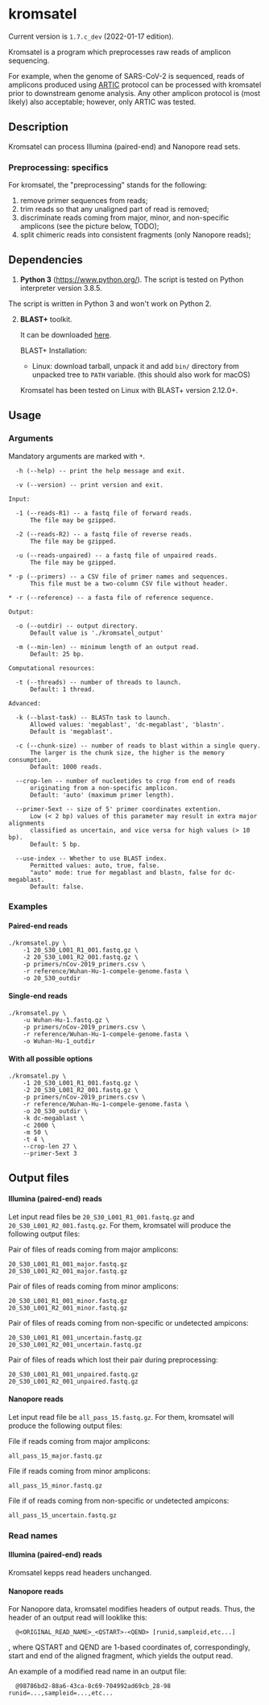 # kromsatel

Current version is `1.7.c_dev` (2022-01-17 edition).

Kromsatel is a program which preprocesses raw reads of amplicon sequencing.

For example, when the genome of SARS-CoV-2 is sequenced, reads of amplicons produced using [ARTIC](https://artic.network/ncov-2019) protocol can be processed with kromsatel prior to downstream genome analysis. Any other amplicon protocol is (most likely) also acceptable; however, only ARTIC was tested.

## Description

Kromsatel can process Illumina (paired-end) and Nanopore read sets.

### Preprocessing: specifics

For kromsatel, the "preprocessing" stands for the following:

1) remove primer sequences from reads;
2) trim reads so that any unaligned part of read is removed;
3) discriminate reads coming from major, minor, and non-specific amplicons (see the picture below, TODO);
4) split chimeric reads into consistent fragments (only Nanopore reads);

## Dependencies

1. **Python 3** (https://www.python.org/). The script is tested on Python interpreter version 3.8.5.

  The script is written in Python 3 and won't work on Python 2.

2. **BLAST+** toolkit.

   It can be downloaded [here](http://ftp.ncbi.nlm.nih.gov/blast/executables/blast+/LATEST/).

   BLAST+ Installation:

   - Linux: download tarball, unpack it and add `bin/` directory from unpacked tree to `PATH` variable.
     (this should also work for macOS)

   Kromsatel has been tested on Linux with BLAST+ version 2.12.0+.

## Usage

### Arguments

Mandatory arguments are marked with `*`.

```
  -h (--help) -- print the help message and exit.

  -v (--version) -- print version and exit.

Input:

  -1 (--reads-R1) -- a fastq file of forward reads.
      The file may be gzipped.

  -2 (--reads-R2) -- a fastq file of reverse reads.
      The file may be gzipped.

  -u (--reads-unpaired) -- a fastq file of unpaired reads.
      The file may be gzipped.

* -p (--primers) -- a CSV file of primer names and sequences.
      This file must be a two-column CSV file without header.

* -r (--reference) -- a fasta file of reference sequence.

Output:

  -o (--outdir) -- output directory.
      Default value is './kromsatel_output'

  -m (--min-len) -- minimum length of an output read.
      Default: 25 bp.

Computational resources:

  -t (--threads) -- number of threads to launch.
      Default: 1 thread.

Advanced:

  -k (--blast-task) -- BLASTn task to launch.
      Allowed values: 'megablast', 'dc-megablast', 'blastn'.
      Default is 'megablast'.

  -c (--chunk-size) -- number of reads to blast within a single query.
      The larger is the chunk size, the higher is the memory consumption.
      Default: 1000 reads.

  --crop-len -- number of nucleotides to crop from end of reads
      originating from a non-specific amplicon.
      Default: 'auto' (maximum primer length).

  --primer-5ext -- size of 5' primer coordinates extention.
      Low (< 2 bp) values of this parameter may result in extra major alignments
      classified as uncertain, and vice versa for high values (> 10 bp).
      Default: 5 bp.

  --use-index -- Whether to use BLAST index.
      Permitted values: auto, true, false.
      "auto" mode: true for megablast and blastn, false for dc-megablast.
      Default: false.
```

### Examples

#### Paired-end reads

```
./kromsatel.py \
    -1 20_S30_L001_R1_001.fastq.gz \
    -2 20_S30_L001_R2_001.fastq.gz \
    -p primers/nCov-2019_primers.csv \
    -r reference/Wuhan-Hu-1-compele-genome.fasta \
    -o 20_S30_outdir
```

#### Single-end reads
```
./kromsatel.py \
    -u Wuhan-Hu-1.fastq.gz \
    -p primers/nCov-2019_primers.csv \
    -r reference/Wuhan-Hu-1-compele-genome.fasta \
    -o Wuhan-Hu-1_outdir
```

#### With all possible options
```
./kromsatel.py \
    -1 20_S30_L001_R1_001.fastq.gz \
    -2 20_S30_L001_R2_001.fastq.gz \
    -p primers/nCov-2019_primers.csv \
    -r reference/Wuhan-Hu-1-compele-genome.fasta \
    -o 20_S30_outdir \
    -k dc-megablast \
    -c 2000 \
    -m 50 \
    -t 4 \
    --crop-len 27 \
    --primer-5ext 3
```

## Output files

#### Illumina (paired-end) reads

Let input read files be `20_S30_L001_R1_001.fastq.gz` and `20_S30_L001_R2_001.fastq.gz`. For them, kromsatel will produce the following output files:

Pair of files of reads coming from major amplicons:
```
20_S30_L001_R1_001_major.fastq.gz
20_S30_L001_R2_001_major.fastq.gz
```

Pair of files of reads coming from minor amplicons:
```
20_S30_L001_R1_001_minor.fastq.gz
20_S30_L001_R2_001_minor.fastq.gz
```

Pair of files of reads coming from non-specific or undetected ampicons:
```
20_S30_L001_R1_001_uncertain.fastq.gz
20_S30_L001_R2_001_uncertain.fastq.gz
```

Pair of files of reads which lost their pair during preprocessing:
```
20_S30_L001_R1_001_unpaired.fastq.gz
20_S30_L001_R2_001_unpaired.fastq.gz
```
#### Nanopore reads

Let input read file be `all_pass_15.fastq.gz`. For them, kromsatel will produce the following output files:

File if reads coming from major amplicons:

```
all_pass_15_major.fastq.gz
```

File if reads coming from minor amplicons:

```
all_pass_15_minor.fastq.gz
```

File if of reads coming from non-specific or undetected ampicons:

```
all_pass_15_uncertain.fastq.gz
```

### Read names

#### Illumina (paired-end) reads

Kromsatel kepps read headers unchanged.

#### Nanopore reads

For Nanopore data, kromsatel modifies headers of output reads. Thus, the header of an output read will looklike this:

```
  @<ORIGINAL_READ_NAME>_<QSTART>-<QEND> [runid,sampleid,etc...]
```

, where QSTART and QEND are 1-based coordinates of, correspondingly, start and end of the aligned fragment, which yields the output read.

An example of a modified read name in an output file:
```
  @98786bd2-88a6-43ca-8c69-704992ad69cb_28-98 runid=...,sampleid=...,etc...
```
